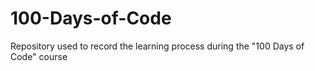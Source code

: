 # 100-Days-of-Code
Repository used to record the learning process during the "100 Days of Code" course
